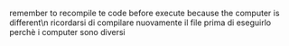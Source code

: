 remember to recompile te code before execute because the computer is different\n
ricordarsi di compilare nuovamente il file prima di eseguirlo perchè i computer sono diversi
